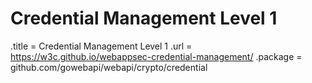 # Credential Management Level 1

.title = Credential Management Level 1
.url = <https://w3c.github.io/webappsec-credential-management/>
.package = github.com/gowebapi/webapi/crypto/credential
